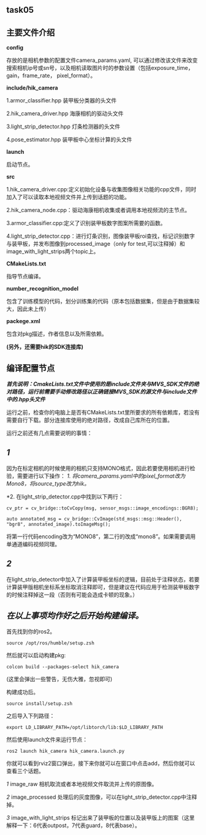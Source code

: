 task05
----

主要文件介绍
---

  **config**
  
  存放的是相机参数的配置文件camera_params.yaml, 可以通过修改该文件来改变搜索相机ip号或sn号，以及相机读取图片时的参数设置（包括exposure_time， gain，frame_rate， pixel_format）。
  
  
  **include/hik_camera**
  
  1.armor_classifier.hpp 装甲板分类器的头文件
  
  2.hik_camera_driver.hpp 海康相机的驱动头文件

  3.light_strip_detector.hpp 灯条检测器的头文件

  4.pose_estimator.hpp 装甲板中心坐标计算的头文件
  
  
  **launch**
  
  启动节点。
  
  
  **src**
  
  1.hik_camera_driver.cpp:定义初始化设备与收集图像相关功能的cpp文件，同时加入了可以读取本地视频文件并上传到话题的功能。
  
  2.hik_camera_node.cpp：驱动海康相机收集或者调用本地视频流的主节点。

  3.armor_classifier.cpp:定义了识别装甲板数字图案所需要的函数。

  4.light_strip_detector.cpp：进行灯条识别，图像装甲板roi查找，标记识别数字与装甲板，并发布图像到processed_image（only for test,可以注释掉）和 image_with_light_strips两个topic上。
  
  
  **CMakeLists.txt**
  
  指导节点编译。


  **number_recognition_model**
  
  包含了训练模型的代码，划分训练集的代码（原本包括数据集，但是由于数据集较大，因此未上传）

  
  **packege.xml**
  
  包含对pkg描述，作者信息以及所需依赖。

  **(另外，还需要hik的SDK连接库)**




编译配置节点
---

***首先说明：CmakeLists.txt文件中使用的是include文件夹与MVS_SDK文件的绝对路径，运行前需要手动修改路径以正确链接MVS_SDK的源文件与include文件中的.hpp头文件***

运行之前，检查你的电脑上是否有CMakeLists.txt里所要求的所有依赖库，若没有需要自行下载。部分连接库使用的绝对路径，改成自己库所在的位置。

运行之前还有几点需要说明的事情：

*1*
-
因为在标定相机的时候使用的相机只支持MONO格式，因此若要使用相机进行检验，需要进行以下操作：
*1. 将camera_params.yaml中的pixel_format改为Mono8，将source_type改为hik。*

*2. 在light_strip_detector.cpp中找到以下两行：
```
cv_ptr = cv_bridge::toCvCopy(msg, sensor_msgs::image_encodings::BGR8);
```

```
auto annotated_msg = cv_bridge::CvImage(std_msgs::msg::Header(), "bgr8", annotated_image).toImageMsg();
```

将第一行代码encoding改为“MONO8”，第二行的改成“mono8”。如果需要调用单通道编码视频同理。

*2*
-
在light_strip_detector中加入了计算装甲板坐标的逻辑，目前处于注释状态，若要计算装甲版相机坐标系坐标取消注释即可，但是建议在代码应用于检测装甲板数字的时候注释掉这一段（否则有可能会造成卡顿的现象。）

***在以上事项均作好之后开始构建编译。***
-

首先找到你的ros2。
```
source /opt/ros/humble/setup.zsh
```

然后就可以启动构建pkg:

```
colcon build --packages-select hik_camera
```
(这里会弹出一些警告，无伤大雅，忽视即可)

构建成功后。

```
source install/setup.zsh
```

之后导入下列路径：
```
export LD_LIBRARY_PATH=/opt/libtorch/lib:$LD_LIBRARY_PATH
```

然后使用launch文件来运行节点：

```
ros2 launch hik_camera hik_camera.launch.py
```

你就可以看到rviz2窗口弹出，接下来你就可以在窗口中点击add，然后你就可以查看三个话题。

*1* image_raw 相机取流或者本地视频文件取流并上传的原图像。

*2* image_processed 处理后的灰度图像，可以在light_strip_detector.cpp中注释掉。

*3* image_with_light_strips 标记出来了装甲板的位置以及装甲版上的图案（这里解释一下：6代表outpost，7代表guard，8代表base）。

